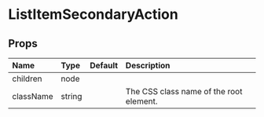 ListItemSecondaryAction
=======================



Props
-----


| Name | Type | Default | Description |
|:-----|:-----|:-----|:-----|
| children | node |  |   |
| className | string |  |  The CSS class name of the root element. |
